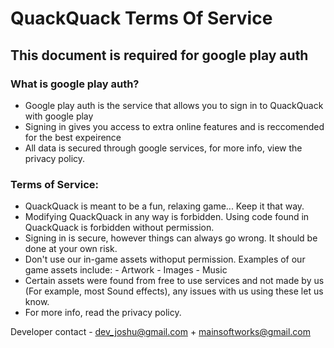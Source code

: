 # QuackQuack Terms Of Service
## This document is required for google play auth

### What is google play auth?
 - Google play auth is the service that allows you to sign in to QuackQuack with google play
 - Signing in gives you access to extra online features and is reccomended for the best expeirence
 - All data is secured through google services, for more info, view the privacy policy.


### Terms of Service:
 - QuackQuack is meant to be a fun, relaxing game... Keep it that way.
 - Modifying QuackQuack in any way is forbidden. Using code found in QuackQuack is forbidden without permission.
 - Signing in is secure, however things can always go wrong. It should be done at your own risk.
 - Don't use our in-game assets withoput permission. Examples of our game assets include:
          - Artwork
          - Images
          - Music
 - Certain assets were found from free to use services and not made by us (For example, most Sound effects), any issues with us using these let us know.
 - For more info, read the privacy policy.

Developer contact - dev_joshu@gmail.com + mainsoftworks@gmail.com

